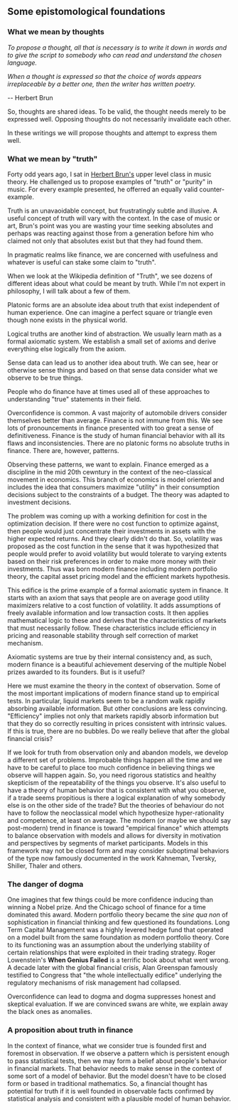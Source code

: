 ## Some epistomological foundations

### What we mean by thoughts

*To propose a thought, all that is necessary is to write it down in words and to give the script to somebody who can read and understand the chosen language.*

*When a thought is expressed so that the choice of words appears irreplaceable by a better one, then the writer has written poetry.*

  -- Herbert Brun
  
So, thoughts are shared ideas.  To be valid, the thought needs merely to be expressed well.  Opposing thoughts do not necessarily invalidate each other.

In these writings we will propose thoughts and attempt to express them well.

### What we mean by "truth"

Forty odd years ago, I sat in [Herbert Brun's](http://www.herbertbrun.org/) upper level class in music theory.  He challenged us to propose examples of "truth" or "purity" in music.  For every example presented, he offerred an equally valid counter-example.

Truth is an unavaoidable concept, but frustratingly subtle and illusive.  A useful concept of truth will vary with the context.  In the case of music or art, Brun's point was you are wasting your time seeking absolutes and perhaps was reacting against those from a generation before him who claimed not only that absolutes exist but that they had found them. 

In pragmatic realms like finance, we are concerned with usefulness and whatever is useful can stake some claim to "truth".

When we look at the Wikipedia definition of "Truth", we see dozens of different ideas about what could be meant by truth.  While I'm not expert in philosophy, I will talk about a few of them.

Platonic forms are an absolute idea about truth that exist independent of human experience.  One can imagine a perfect square or triangle even though none exists in the physical world.

Logical truths are another kind of abstraction.  We usually learn math as a formal axiomatic system.  We establish a small set of axioms and derive everything else logically from the axiom.

Sense data can lead us to another idea about truth.  We can see, hear or otherwise sense things and based on that sense data consider what we observe to be true things.  

People who do finance have at times used all of these approaches to understanding "true" statements in their field.  

Overconfidence is common.  A vast majority of automobile drivers consider themselves better than average.  Finance is not immune from this.  We see lots of pronouncements in finance presented with too great a sense of definitiveness.  Finance is the study of human financial behavior with all its flaws and inconsistencies.  There are no platonic forms no absolute truths in finance.  There are, however, patterns.

Observing these patterns, we want to explain.  Finance emerged as a discipline in the mid 20th cewntury in the context of the neo-classical movement in economics.  This branch of economics is model oriented and includes the idea that consumers maximize "utility" in their consumption decisions subject to the constraints of a budget.  The theory was adapted to investment decisions.  

The problem was coming up with a working definition for cost in the optimization decision.   If there were no cost function to optimize against, then people would just concentrate their investments in assets with the higher expected returns.  And they clearly didn't do that.  So, volatility was proposed as the cost function in the sense that it was hypothesized that people would prefer to avoid volatility but would tolerate to varying extents based on their risk preferences in order to make more money with their investments.  Thus was born modern finance including modern portfolio theory, the capital asset pricing model and the efficient markets hypothesis.

This edifice is the prime example of a formal axiomatic system in finance.  It starts with an axiom that says that people are on average good utility maximizers relative to a cost function of volatility.  It adds assumptions of freely available information and low transaction costs.  It then applies mathematical logic to these and derives that the characteristics of markets that must necessarily follow.  These characteristics include efficiency in pricing and reasonable stability through self correction of market mechanism.  

Axiomatic systems are true by their internal consistency and, as such, modern finance is a beautiful achievement deserving of the multiple Nobel prizes awarded to its founders.  But is it useful?  

Here we must examine the theory in the context of observation.  Some of the most important implications of modern finance stand up to empirical tests.  In particular, liquid markets seem to be a random walk rapidly absorbing available information.  But other conclusions are less convincing.  "Efficiency" implies not only that markets rapidly absorb information but that they do so correctly resulting in prices consistent with intrinsic values.  If this is true, there are no bubbles.  Do we really believe that after the global financial crisis?

If we look for truth from observation only and abandon models, we develop a different set of problems.  Improbable things happen all the time and we have to be careful to place too much confidence in believing things we observe will happen again.  So, you need rigorous statistics and healthy skepticism of the repeatability of the things you observe.  It's also useful to have a theory of human behavior that is consistent with what you observe, if a trade seems propitious is there a logical explanation of why somebody else is on the other side of the trade?  But the theories of behaviour do not have to follow the neoclassical model which hypothesize hyper-rationality and competence, at least on average.  The modern (or maybe we should say post-modern) trend in finance is toward "empirical finance" which attempts to balance observation with models and allows for diversity in motivation and perspectives by segments of market participants.  Models in this framework may not be closed form and may consider suboptimal behaviors of the type now famously documented in the work Kahneman, Tversky, Shiller, Thaler and others. 

### The danger of dogma

One imagines that few things could be more confidence inducing than winning a Nobel prize.  And the Chicago school of finance for a time dominated this award. Modern portfolio theory became the *sine qua non* of sophistication in financial thinking and few questioned its foundations.  Long Term Capital Management was a highly levered hedge fund that operated on a model built from the same foundation as modern portfolio theory.  Core to its functioning was an assumption about the underlying stability of certain relationships that were exploited in their trading strategy.  Roger Lowenstein's **When Genius Failed** is a terrific book about what went wrong.  A decade later with the global financial crisis, Alan Greenspan famously testified to Congress that "the whole intellectually edifice" underlying the regulatory mechanisms of risk management had collapsed.  

Overconfidence can lead to dogma and dogma suppresses honest and skeptical evaluation.  If we are convinced swans are white, we explain away the black ones as anomalies.

### A proposition about truth in finance

In the context of finance, what we consider true is founded first and foremost in observation.  If we observe a pattern which is persistent enough to pass statistical tests, then we may form a belief about people's behavior in financial markets.  That behavior needs to make sense in the context of some sort of a model of behavior.  But the model doesn't have to be closed form or based in traditional mathematics.  So, a financial thought has potential for truth if it is well founded in observable facts confirmed by statistical analysis and consistent with a plausible model of human behavior.   

